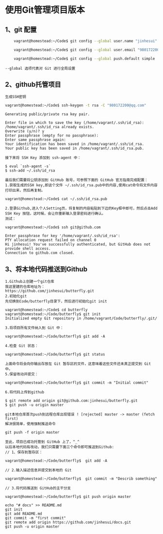使用Git管理项目版本
=================
##  1、git 配置
```Bash
    vagrant@homestead:~/Code$ git config --global user.name "jinhesui"
```

```Bash
    vagrant@homestead:~/Code$ git config --global user.email "980172200@qq.com"
```

```Bash
    vagrant@homestead:~/Code$ git config --global push.default simple
```

    --global 选项代表对 Git 进行全局设置
##  2、github托管项目
    生成SSH密钥
```Bash
vagrant@homestead:~/Code$ ssh-keygen -t rsa -C "980172200@qq.com"
```
```
Generating public/private rsa key pair.
```
```
Enter file in which to save the key (/home/vagrant/.ssh/id_rsa):
/home/vagrant/.ssh/id_rsa already exists.
Overwrite (y/n)? y
Enter passphrase (empty for no passphrase):
Enter same passphrase again:
Your identification has been saved in /home/vagrant/.ssh/id_rsa.
Your public key has been saved in /home/vagrant/.ssh/id_rsa.pub.
```
    接下来将 SSH Key 添加到 ssh-agent 中：
```
$ eval `ssh-agent -s`
$ ssh-add ~/.ssh/id_rsa
```
    最后我们需要将公钥添加到 GitHub 账号，可参照下面的 GitHub 官方指南完成配置：
    1.获取生成的SSH key,即这个文件 ~/.ssh/id_rsa.pub中的内容,使用cat命令将文件内容打印出来，然后再复制。
```
vagrant@homestead:~/Code$ cat ~/.ssh/id_rsa.pub
```
    2.登录Github,进入个人Setting页，将复制的内容粘贴到下边的Key框中即可，然后点击Add SSH Key 按钮，这时候，会让你重新输入登录密码进行确认。
    测试：
```
vagrant@homestead:~/Code$ ssh git@github.com
```
```
Enter passphrase for key '/home/vagrant/.ssh/id_rsa':
PTY allocation request failed on channel 0
Hi jinhesui! You've successfully authenticated, but GitHub does not provide shell access.
Connection to github.com closed.
```
##  3、将本地代码推送到Github
    1.Github上创建一个git仓库
    我这里建的仓库地址为：
    https://github.com/jinhesui/butterfly.git
    2.初始化git
    先切换到Code/butterfly目录下，然后进行初始化git init
```
vagrant@homestead:~/Code$ cd butterfly
vagrant@homestead:~/Code/butterfly$ git init
Initialized empty Git repository in /home/vagrant/Code/butterfly/.git/
```
    3.将项目所有文件纳入到 Git 中：
```
vagrant@homestead:~/Code/butterfly$ git add -A
```
    4.检查 Git 状态：
```
vagrant@homestead:~/Code/butterfly$ git status
```
    上面命令将会向你输出存放在 Git 暂存区的文件，这意味着这些文件还未真正提交到 Git 中。
    5.保留改动并提交：
```
vagrant@homestead:~/Code/butterfly$ git commit -m "Initial commit"
```
    6.将代码上传到github
```
$ git remote add origin git@github.com:jinhesui/butterfly.git
$ git push -u origin master
```
    git本地仓库首次push到远程仓库出现错误 ! [rejected] master -> master (fetch first)
    解决很简单，使用强制推送命令
```
git push -f origin master
```
    至此，项目已成功托管到 GitHub 上了，^_^
    以后本地代码有改动，我们只需要下面三个命令即可推送到Github:
    // 1、保存到暂存区：
```
vagrant@homestead:~/Code/butterfly$  git add -A
```
    // 2.输入描述信息并提交到本地的 Git
```
vagrant@homestead:~/Code/butterfly$  git commit -m "Describ something"
```
    // 3.将代码推送到 GitHub的主干分支
```
vagrant@homestead:~/Code/butterfly$ git push origin master
```
```
echo "# docs" >> README.md
git init
git add README.md
git commit -m "first commit"
git remote add origin https://github.com/jinhesui/docs.git
git push -u origin master
```
